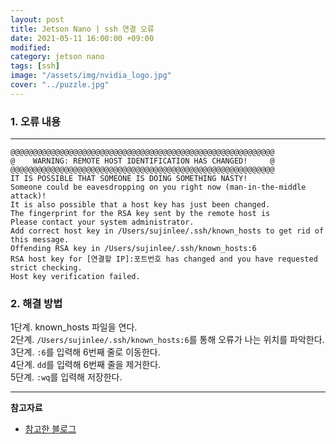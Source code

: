 ```yaml
---
layout: post
title: Jetson Nano | ssh 연결 오류
date: 2021-05-11 16:00:00 +09:00
modified: 
category: jetson nano
tags: [ssh]
image: "/assets/img/nvidia_logo.jpg"
cover: "../puzzle.jpg"
---
```


### 1. 오류 내용
---
```
@@@@@@@@@@@@@@@@@@@@@@@@@@@@@@@@@@@@@@@@@@@@@@@@@@@@@@@@@@@
@    WARNING: REMOTE HOST IDENTIFICATION HAS CHANGED!     @
@@@@@@@@@@@@@@@@@@@@@@@@@@@@@@@@@@@@@@@@@@@@@@@@@@@@@@@@@@@
IT IS POSSIBLE THAT SOMEONE IS DOING SOMETHING NASTY!
Someone could be eavesdropping on you right now (man-in-the-middle attack)!
It is also possible that a host key has just been changed.
The fingerprint for the RSA key sent by the remote host is
Please contact your system administrator.
Add correct host key in /Users/sujinlee/.ssh/known_hosts to get rid of this message.
Offending RSA key in /Users/sujinlee/.ssh/known_hosts:6
RSA host key for [연결할 IP]:포트번호 has changed and you have requested strict checking.
Host key verification failed.
```

### 2. 해결 방법

1단계. known_hosts 파일을 연다. <br>
2단계. `/Users/sujinlee/.ssh/known_hosts:6`를 통해 오류가 나는 위치를 파악한다.<br>
3단계. `:6`를 입력해 6번째 줄로 이동한다. <br>
4단계. `dd`를 입력해 6번째 줄을 제거한다. <br>
5단계. `:wq`를 입력해 저장한다. <br>

------
**참고자료**<br>
- [참고한 블로그](http://www.coolio.so/ssh-%EB%A1%9C%EA%B7%B8%EC%9D%B8-%EC%A0%91%EC%86%8D%EC%8B%9C-known_hosts-%EC%B6%A9%EB%8F%8C-%EC%97%90%EB%9F%AC-%EB%B0%9C%EC%83%9D%EC%8B%9C/)